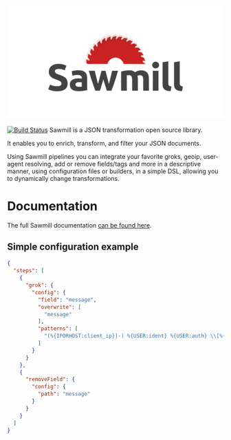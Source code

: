 ![Sawmill Logo](sawmill-logo.png)

[![Build Status](https://travis-ci.org/logzio/sawmill.svg?branch=master)](https://travis-ci.org/logzio/sawmill)
Sawmill is a JSON transformation open source library. 

It enables you to enrich, transform, and filter your JSON documents. 

Using Sawmill pipelines you can integrate your favorite groks, geoip, user-agent resolving, add or remove fields/tags and more in a descriptive manner, using configuration files or builders, in a simple DSL, allowing you to dynamically change transformations.

# Documentation
The full Sawmill documentation [can be found here](https://github.com/logzio/sawmill/wiki).

## Simple configuration example
```json
{
  "steps": [
    {
      "grok": {
        "config": {
          "field": "message",
          "overwrite": [
            "message"
          ],
          "patterns": [
            "(%{IPORHOST:client_ip}|-) %{USER:ident} %{USER:auth} \\[%{HTTPDATE:timestamp}\\] \\\"(?:%{WORD:verb} %{NOTSPACE:request}(?: HTTP/%{NUMBER:httpversion:float})?|%{DATA:rawrequest})\\\" %{NUMBER:response:int} (?:%{NUMBER:bytes:float}|-) B %{DATA:thread} %{NUMBER:response_time:float} ms %{DATA:servername} %{DATA:client_id:int}(\\;%{NOTSPACE})? %{DATA:device_id} %{DATA}"
          ]
        }
      }
    },
    {
      "removeField": {
        "config": {
          "path": "message"
        }
      }
    }
  ]
}
```
